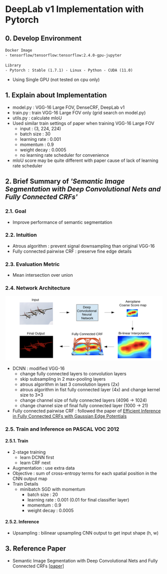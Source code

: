 # DeepLab v1 Implementation with Pytorch


## 0. Develop Environment
```
Docker Image
- tensorflow/tensorflow:tensorflow:2.4.0-gpu-jupyter

Library
- Pytorch : Stable (1.7.1) - Linux - Python - CUDA (11.0)
```
- Using Single GPU (not tested on cpu only)


## 1. Explain about Implementation
- model.py : VGG-16 Large FOV, DenseCRF, DeepLab v1
- train.py : train VGG-16 Large FOV only (grid search on model.py)
- utils.py : calculate mIoU
- Used similar train settings of paper when training VGG-16 Large FOV
  * input : (3, 224, 224)
  * batch size : 30
  * learning rate : 0.001
  * momentum : 0.9
  * weight decay : 0.0005
  * no learning rate scheduler for convenience
- mIoU score may be quite different with paper cause of lack of learning rate scheduler


## 2. Brief Summary of *'Semantic Image Segmentation with Deep Convolutional Nets and Fully Connected CRFs'*

### 2.1. Goal
- Improve performance of semantic segmentation

### 2.2. Intuition
- Atrous algorithm : prevent signal downsampling than original VGG-16
- Fully connected pairwise CRF : preserve fine edge details

### 2.3. Evaluation Metric
- Mean intersection over union

### 2.4. Network Architecture
![Architecture](./Figures/Figure_01.png)

- DCNN : modified VGG-16
  * change fully connected layers to convolution layers
  * skip subsampling in 2 max-pooling layers
  * atrous algorithm in last 3 convolution layers (2x)
  * atrous algorithm in fist fully connected layer (4x) and change kernel size to 3*3
  * change channel size of fully connected layers (4096 -> 1024)
  * change channel size of final fully connected layer (1000 -> 21)
- Fully connected pairwise CRF : followed the paper of [Efficient Inference in Fully Connected CRFs with Gaussian Edge Potentials](https://arxiv.org/pdf/1210.5644.pdf)

### 2.5. Train and Inference on PASCAL VOC 2012
#### 2.5.1. Train
- 2-stage training
  * learn DCNN first
  * learn CRF next
- Augmentation : use extra data
- Objective : sum of cross-entropy terms for each spatial position in the CNN output map
- Train Details
  * minibatch SGD with momentum
    * batch size : 20
    * learning rate : 0.001 (0.01 for final classifier layer)
    * momentum : 0.9
    * weight decay : 0.0005

#### 2.5.2. Inference
- Upsampling : bilinear upsampling CNN output to get input shape (h, w)

## 3. Reference Paper
- Semantic Image Segmentation with Deep Convolutional Nets and Fully Connected CRFs [[paper]](https://arxiv.org/pdf/1412.7062.pdf)
